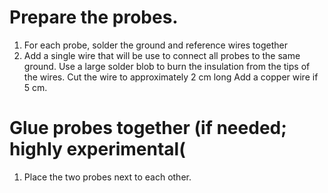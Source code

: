 # Prepare the probes.

1. For each probe, solder the ground and reference wires together
2. Add a single wire that will be use to connect all probes to the same ground.
Use a large solder blob to burn the insulation from the tips of the wires.
Cut the wire to approximately 2 cm long
Add a copper wire if 5 cm.


# Glue probes together (if needed; highly experimental(

1. Place the two probes next to each other.


